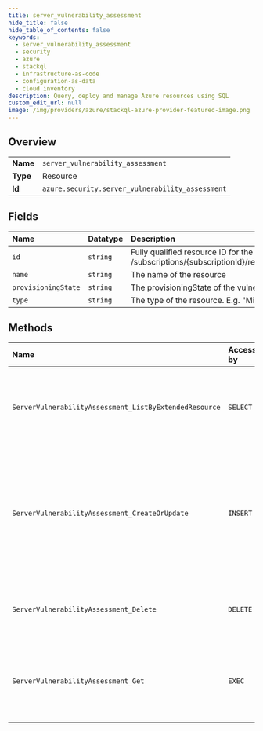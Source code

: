 ```yaml
---
title: server_vulnerability_assessment
hide_title: false
hide_table_of_contents: false
keywords:
  - server_vulnerability_assessment
  - security
  - azure    
  - stackql
  - infrastructure-as-code
  - configuration-as-data
  - cloud inventory
description: Query, deploy and manage Azure resources using SQL
custom_edit_url: null
image: /img/providers/azure/stackql-azure-provider-featured-image.png
---
```

  
    

## Overview
<table><tbody>
<tr><td><b>Name</b></td><td><code>server_vulnerability_assessment</code></td></tr>
<tr><td><b>Type</b></td><td>Resource</td></tr>
<tr><td><b>Id</b></td><td><code>azure.security.server_vulnerability_assessment</code></td></tr>
</tbody></table>

## Fields
| Name | Datatype | Description |
|:-----|:---------|:------------|
| `id` | `string` | Fully qualified resource ID for the resource. Ex - /subscriptions/&#123;subscriptionId&#125;/resourceGroups/&#123;resourceGroupName&#125;/providers/&#123;resourceProviderNamespace&#125;/&#123;resourceType&#125;/&#123;resourceName&#125; |
| `name` | `string` | The name of the resource |
| `provisioningState` | `string` | The provisioningState of the vulnerability assessment capability on the VM |
| `type` | `string` | The type of the resource. E.g. "Microsoft.Compute/virtualMachines" or "Microsoft.Storage/storageAccounts" |
## Methods
| Name | Accessible by | Required Params | Description |
|:-----|:--------------|:----------------|:------------|
| `ServerVulnerabilityAssessment_ListByExtendedResource` | `SELECT` | `api-version, resourceGroupName, resourceName, resourceNamespace, resourceType, subscriptionId` | Gets a list of server vulnerability assessment onboarding statuses on a given resource. |
| `ServerVulnerabilityAssessment_CreateOrUpdate` | `INSERT` | `api-version, resourceGroupName, resourceName, resourceNamespace, resourceType, serverVulnerabilityAssessment, subscriptionId` | Creating a server vulnerability assessment on a resource, which will onboard a resource for having a vulnerability assessment on it |
| `ServerVulnerabilityAssessment_Delete` | `DELETE` | `api-version, resourceGroupName, resourceName, resourceNamespace, resourceType, serverVulnerabilityAssessment, subscriptionId` | Removing server vulnerability assessment from a resource. |
| `ServerVulnerabilityAssessment_Get` | `EXEC` | `api-version, resourceGroupName, resourceName, resourceNamespace, resourceType, serverVulnerabilityAssessment, subscriptionId` | Gets a server vulnerability assessment onboarding statuses on a given resource. |
